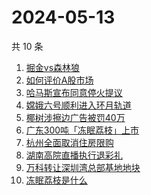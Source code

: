 # 2024-05-13

共 10 条

<!-- BEGIN ZHIHUSEARCH -->
<!-- 最后更新时间 Mon May 13 2024 10:15:20 GMT+0800 (China Standard Time) -->
1. [掘金vs森林狼](https://www.zhihu.com/search?q=掘金vs森林狼)
1. [如何评价A股市场](https://www.zhihu.com/search?q=如何评价A股市场)
1. [哈马斯宣布同意停火提议](https://www.zhihu.com/search?q=哈马斯宣布同意停火提议)
1. [嫦娥六号顺利进入环月轨道](https://www.zhihu.com/search?q=嫦娥六号顺利进入环月轨道)
1. [椰树涉擦边广告被罚40万](https://www.zhihu.com/search?q=椰树涉擦边广告被罚40万)
1. [广东300吨「冻眠荔枝」上市](https://www.zhihu.com/search?q=广东300吨「冻眠荔枝」上市)
1. [杭州全面取消住房限购](https://www.zhihu.com/search?q=杭州全面取消住房限购)
1. [湖南高院直播执行退彩礼](https://www.zhihu.com/search?q=湖南高院直播执行退彩礼)
1. [万科转让深圳湾总部基地地块](https://www.zhihu.com/search?q=万科转让深圳湾总部基地地块)
1. [冻眠荔枝是什么](https://www.zhihu.com/search?q=冻眠荔枝是什么)
<!-- END ZHIHUSEARCH -->
